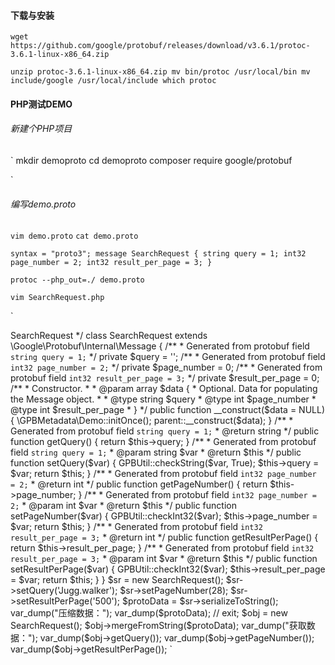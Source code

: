 

#### 下载与安装

`
wget https://github.com/google/protobuf/releases/download/v3.6.1/protoc-3.6.1-linux-x86_64.zip
`

`
unzip protoc-3.6.1-linux-x86_64.zip
mv bin/protoc /usr/local/bin
mv include/google /usr/local/include
which protoc
`


#### PHP测试DEMO

###### 新建个PHP项目
`
mkdir demoproto
cd demoproto
composer require google/protobuf

`

###### 编写demo.proto

`
vim demo.proto
`
`
cat demo.proto
`

`
syntax = "proto3";
message SearchRequest {
  string query = 1;
  int32 page_number = 2;
  int32 result_per_page = 3;
}
`


`
protoc --php_out=./ demo.proto
`

`
vim SearchRequest.php
`

`

<?php
# Generated by the protocol buffer compiler.  DO NOT EDIT!
# source: demo.proto

require_once './vendor/autoload.php';
require_once './GPBMetadata/Demo.php';

use Google\Protobuf\Internal\GPBType;
use Google\Protobuf\Internal\RepeatedField;
use Google\Protobuf\Internal\GPBUtil;

/**
 * Generated from protobuf message <code>SearchRequest</code>
 */
class SearchRequest extends \Google\Protobuf\Internal\Message
{
    /**
     * Generated from protobuf field <code>string query = 1;</code>
     */
    private $query = '';
    /**
     * Generated from protobuf field <code>int32 page_number = 2;</code>
     */
    private $page_number = 0;
    /**
     * Generated from protobuf field <code>int32 result_per_page = 3;</code>
     */
    private $result_per_page = 0;

    /**
     * Constructor.
     *
     * @param array $data {
     *     Optional. Data for populating the Message object.
     *
     *     @type string $query
     *     @type int $page_number
     *     @type int $result_per_page
     * }
     */
    public function __construct($data = NULL) {
        \GPBMetadata\Demo::initOnce();
        parent::__construct($data);
    }

    /**
     * Generated from protobuf field <code>string query = 1;</code>
     * @return string
     */
    public function getQuery()
    {
        return $this->query;
    }

    /**
     * Generated from protobuf field <code>string query = 1;</code>
     * @param string $var
     * @return $this
     */
    public function setQuery($var)
    {
        GPBUtil::checkString($var, True);
        $this->query = $var;

        return $this;
    }

    /**
     * Generated from protobuf field <code>int32 page_number = 2;</code>
     * @return int
     */
    public function getPageNumber()
    {
        return $this->page_number;
    }

    /**
     * Generated from protobuf field <code>int32 page_number = 2;</code>
     * @param int $var
     * @return $this
     */
    public function setPageNumber($var)
    {
        GPBUtil::checkInt32($var);
        $this->page_number = $var;

        return $this;
    }

    /**
     * Generated from protobuf field <code>int32 result_per_page = 3;</code>
     * @return int
     */
    public function getResultPerPage()
    {
        return $this->result_per_page;
    }

    /**
     * Generated from protobuf field <code>int32 result_per_page = 3;</code>
     * @param int $var
     * @return $this
     */
    public function setResultPerPage($var)
    {
        GPBUtil::checkInt32($var);
        $this->result_per_page = $var;

        return $this;
    }

}

$sr = new SearchRequest();
$sr->setQuery('Jugg.walker');
$sr->setPageNumber(28);
$sr->setResultPerPage('500');


$protoData = $sr->serializeToString();
var_dump("压缩数据：");
var_dump($protoData);
// exit;

$obj = new SearchRequest();
$obj->mergeFromString($protoData);
var_dump("获取数据：");
var_dump($obj->getQuery());
var_dump($obj->getPageNumber());
var_dump($obj->getResultPerPage());

`